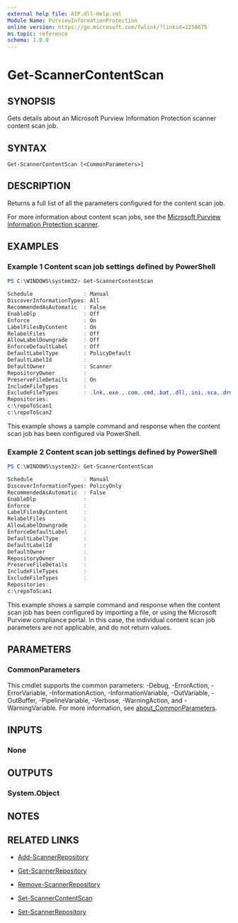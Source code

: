 ```yaml
---
external help file: AIP.dll-Help.xml
Module Name: PurviewInformationProtection
online version: https://go.microsoft.com/fwlink/?linkid=2258675
ms.topic: reference
schema: 1.0.0
---
```


# Get-ScannerContentScan

## SYNOPSIS
Gets details about an Microsoft Purview Information Protection scanner content scan job.

## SYNTAX

```
Get-ScannerContentScan [<CommonParameters>]
```

## DESCRIPTION
Returns a full list of all the parameters configured for the content scan job.

For more information about content scan jobs, see the [Microsoft Purview Information Protection scanner](/information-protection/deploy-aip-scanner-configure-install#create-a-content-scan-job).

## EXAMPLES

### Example 1 Content scan job settings defined by PowerShell
```powershell
PS C:\WINDOWS\system32> Get-ScannerContentScan

Schedule                : Manual
DiscoverInformationTypes: All
RecommendedAsAutomatic  : False
EnableDlp               : Off
Enforce                 : On
LabelFilesByContent     : On
RelabelFiles            : Off
AllowLabelDowngrade     : Off
EnforceDefaultLabel     : Off
DefaultLabelType        : PolicyDefault
DefaultLabelId          :
DefaultOwner            : Scanner
RepositoryOwner         :
PreserveFileDetails     : On
IncludeFileTypes        :
ExcludeFileTypes        : .lnk,.exe.,.com,.cmd,.bat,.dll,.ini,.sca,.drm,.sys,.cpl,.inf,.drv,.dat,.tmp,.msp,.msi,.pdb,.jar,.ocx,.rtf,.rar,.msg
Repositories:
c:\repoToScan1
c:\repoToScan2
```

This example shows a sample command and response when the content scan job has been configured via PowerShell.

### Example 2 Content scan job settings defined by PowerShell
```powershell
PS C:\WINDOWS\system32> Get-ScannerContentScan

Schedule                : Manual
DiscoverInformationTypes: PolicyOnly
RecommendedAsAutomatic  : False
EnableDlp               : 
Enforce                 : 
LabelFilesByContent     : 
RelabelFiles            : 
AllowLabelDowngrade     : 
EnforceDefaultLabel     : 
DefaultLabelType        : 
DefaultLabelId          :
DefaultOwner            : 
RepositoryOwner         :
PreserveFileDetails     : 
IncludeFileTypes        :
ExcludeFileTypes        : 
Repositories:
c:\repoToScan1
```

This example shows a sample command and response when the content scan job has been configured by importing a file, or using the Microsoft Purview compliance portal. In this case, the individual content scan job parameters are not applicable, and do not return values.

## PARAMETERS

### CommonParameters
This cmdlet supports the common parameters: -Debug, -ErrorAction, -ErrorVariable, -InformationAction, -InformationVariable, -OutVariable, -OutBuffer, -PipelineVariable, -Verbose, -WarningAction, and -WarningVariable. For more information, see [about_CommonParameters](/powershell/module/microsoft.powershell.core/about/about_commonparameters).

## INPUTS

### None

## OUTPUTS

### System.Object
## NOTES

## RELATED LINKS

- [Add-ScannerRepository](Add-ScannerRepository.md)

- [Get-ScannerRepository](Get-ScannerRepository.md)

- [Remove-ScannerRepository](Remove-ScannerRepository.md)

- [Set-ScannerContentScan](Set-ScannerContentScan.md)

- [Set-ScannerRepository](Set-ScannerRepository.md)
